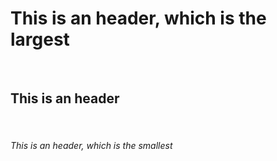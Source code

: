 <h1>  This is an header, which is the largest </h1>
<br>
<h2> This is an  header </h2>
<br>
<h6> This is an header, which is the smallest </h6>
<br>
